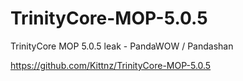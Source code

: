TrinityCore-MOP-5.0.5
=====================

TrinityCore MOP 5.0.5 leak - PandaWOW / Pandashan


https://github.com/Kittnz/TrinityCore-MOP-5.0.5